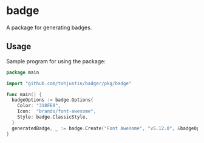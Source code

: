 # badge

A package for generating badges.

## Usage

Sample program for using the package:

```go
package main

import "github.com/tohjustin/badger/pkg/badge"

func main() {
  badgeOptions := badge.Options{
    Color: "318FE0",
    Icon:  "brands/font-awesome",
    Style: badge.ClassicStyle,
  }
  generatedBadge, _ := badge.Create("Font Awesome", "v5.12.0", &badgeOptions)
}
```
